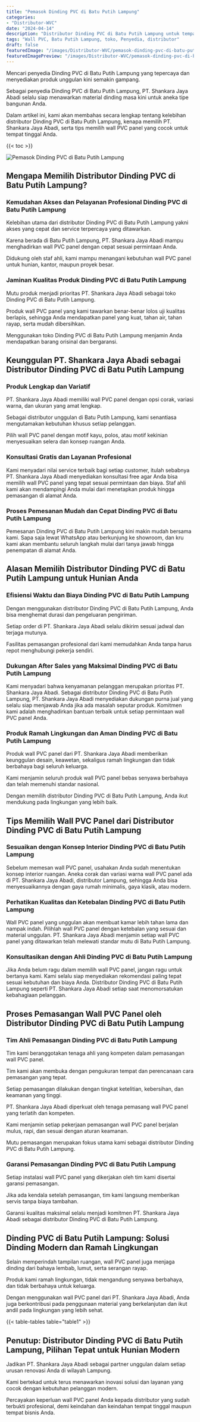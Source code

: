 ```yaml
---
title: "Pemasok Dinding PVC di Batu Putih Lampung"
categories:
- "Distributor-WVC"
date: "2024-04-14"
description: "Distributor Dinding PVC di Batu Putih Lampung untuk tempat tinggal, perkantoran, dan gerai. Produk unggulan, beragam motif, variasi warna menarik, dengan layanan penempatan ditangani oleh tenaga ahli profesional serta kepastian resmi!|Servis distribusi Dinding PVC di Batu Putih Lampung untuk kebutuhan hunian, kantor, atau ritel, dengan produk berkualitas dan pemasangan oleh tenaga ahli profesional serta kepastian resmi.|Alternatif Dinding PVC di Batu Putih Lampung yang terpercaya bagi tempat tinggal, office, dan gerai, bersama produk berkualitas dan penempatan ditangani oleh tenaga ahli profesional dan kepastian resmi.|Distribusi Dinding PVC di Batu Putih Lampung bagi rumah, kantor, dan toko, beserta produk berkualitas dan instalasi oleh tenaga ahli berpengalaman, dilengkapi dengan kepastian resmi.}"
tags: "Wall PVC, Batu Putih Lampung, toko, Penyedia, distributor"
draft: false
featuredImage: "/images/Distributor-WVC/pemasok-dinding-pvc-di-batu-putih-lampung.png"
featuredImagePreview: "/images/Distributor-WVC/pemasok-dinding-pvc-di-batu-putih-lampung.png"
---
```


Mencari penyedia Dinding PVC di Batu Putih Lampung yang tepercaya dan menyediakan produk unggulan kini semakin gampang.

Sebagai penyedia Dinding PVC di Batu Putih Lampung, PT. Shankara Jaya Abadi selalu siap menawarkan material dinding masa kini untuk aneka tipe bangunan Anda.

Dalam artikel ini, kami akan membahas secara lengkap tentang kelebihan distributor Dinding PVC di Batu Putih Lampung, kenapa memilih PT. Shankara Jaya Abadi, serta tips memilih wall PVC panel yang cocok untuk tempat tinggal Anda.

{{< toc >}}

![Pemasok Dinding PVC di Batu Putih Lampung](/images/Distributor-WVC/Pemasok-Dinding-PVC-di-Batu-Putih-Lampung.png)

## Mengapa Memilih Distributor Dinding PVC di Batu Putih Lampung?

### Kemudahan Akses dan Pelayanan Profesional Dinding PVC di Batu Putih Lampung

Kelebihan utama dari distributor Dinding PVC di Batu Putih Lampung yakni akses yang cepat dan service terpercaya yang ditawarkan.

Karena berada di Batu Putih Lampung, PT. Shankara Jaya Abadi mampu menghadirkan wall PVC panel dengan cepat sesuai permintaan Anda.

Didukung oleh staf ahli, kami mampu menangani kebutuhan wall PVC panel untuk hunian, kantor, maupun proyek besar.

### Jaminan Kualitas Produk Dinding PVC di Batu Putih Lampung

Mutu produk menjadi prioritas PT. Shankara Jaya Abadi sebagai toko Dinding PVC di Batu Putih Lampung.

Produk wall PVC panel yang kami tawarkan benar-benar lolos uji kualitas berlapis, sehingga Anda mendapatkan panel yang kuat, tahan air, tahan rayap, serta mudah dibersihkan.

Menggunakan toko Dinding PVC di Batu Putih Lampung menjamin Anda mendapatkan barang orisinal dan bergaransi.

## Keunggulan PT. Shankara Jaya Abadi sebagai Distributor Dinding PVC di Batu Putih Lampung

### Produk Lengkap dan Variatif

PT. Shankara Jaya Abadi memiliki wall PVC panel dengan opsi corak, variasi warna, dan ukuran yang amat lengkap.

Sebagai distributor unggulan di Batu Putih Lampung, kami senantiasa mengutamakan kebutuhan khusus setiap pelanggan.

Pilih wall PVC panel dengan motif kayu, polos, atau motif kekinian menyesuaikan selera dan konsep ruangan Anda.

### Konsultasi Gratis dan Layanan Profesional

Kami menyadari nilai service terbaik bagi setiap customer, itulah sebabnya PT. Shankara Jaya Abadi menyediakan konsultasi free agar Anda bisa memilih wall PVC panel yang tepat sesuai permintaan dan biaya. Staf ahli kami akan mendampingi Anda mulai dari menetapkan produk hingga pemasangan di alamat Anda.

### Proses Pemesanan Mudah dan Cepat Dinding PVC di Batu Putih Lampung

Pemesanan Dinding PVC di Batu Putih Lampung kini makin mudah bersama kami. Sapa saja lewat WhatsApp atau berkunjung ke showroom, dan kru kami akan membantu seluruh langkah mulai dari tanya jawab hingga penempatan di alamat Anda.

## Alasan Memilih Distributor Dinding PVC di Batu Putih Lampung untuk Hunian Anda

### Efisiensi Waktu dan Biaya Dinding PVC di Batu Putih Lampung

Dengan menggunakan distributor Dinding PVC di Batu Putih Lampung, Anda bisa menghemat durasi dan pengeluaran pengiriman.

Setiap order di PT. Shankara Jaya Abadi selalu dikirim sesuai jadwal dan terjaga mutunya.

Fasilitas pemasangan profesional dari kami memudahkan Anda tanpa harus repot menghubungi pekerja sendiri.

### Dukungan After Sales yang Maksimal Dinding PVC di Batu Putih Lampung

Kami menyadari bahwa kenyamanan pelanggan merupakan prioritas PT. Shankara Jaya Abadi. Sebagai distributor Dinding PVC di Batu Putih Lampung, PT. Shankara Jaya Abadi menyediakan dukungan purna jual yang selalu siap menjawab Anda jika ada masalah seputar produk. Komitmen kami adalah menghadirkan bantuan terbaik untuk setiap permintaan wall PVC panel Anda.

### Produk Ramah Lingkungan dan Aman Dinding PVC di Batu Putih Lampung

Produk wall PVC panel dari PT. Shankara Jaya Abadi memberikan keunggulan desain, keawetan, sekaligus ramah lingkungan dan tidak berbahaya bagi seluruh keluarga.

Kami menjamin seluruh produk wall PVC panel bebas senyawa berbahaya dan telah memenuhi standar nasional.

Dengan memilih distributor Dinding PVC di Batu Putih Lampung, Anda ikut mendukung pada lingkungan yang lebih baik.

## Tips Memilih Wall PVC Panel dari Distributor Dinding PVC di Batu Putih Lampung

### Sesuaikan dengan Konsep Interior Dinding PVC di Batu Putih Lampung

Sebelum memesan wall PVC panel, usahakan Anda sudah menentukan konsep interior ruangan. Aneka corak dan variasi warna wall PVC panel ada di PT. Shankara Jaya Abadi, distributor Lampung, sehingga Anda bisa menyesuaikannya dengan gaya rumah minimalis, gaya klasik, atau modern.

### Perhatikan Kualitas dan Ketebalan Dinding PVC di Batu Putih Lampung

Wall PVC panel yang unggulan akan membuat kamar lebih tahan lama dan nampak indah. Pilihlah wall PVC panel dengan ketebalan yang sesuai dan material unggulan. PT. Shankara Jaya Abadi menjamin setiap wall PVC panel yang ditawarkan telah melewati standar mutu di Batu Putih Lampung.

### Konsultasikan dengan Ahli Dinding PVC di Batu Putih Lampung

Jika Anda belum ragu dalam memilih wall PVC panel, jangan ragu untuk bertanya kami. Kami selalu siap menyediakan rekomendasi paling tepat sesuai kebutuhan dan biaya Anda. Distributor Dinding PVC di Batu Putih Lampung seperti PT. Shankara Jaya Abadi setiap saat menomorsatukan kebahagiaan pelanggan.

## Proses Pemasangan Wall PVC Panel oleh Distributor Dinding PVC di Batu Putih Lampung

### Tim Ahli Pemasangan Dinding PVC di Batu Putih Lampung

Tim kami beranggotakan tenaga ahli yang kompeten dalam pemasangan wall PVC panel.

Tim kami akan membuka dengan pengukuran tempat dan perencanaan cara pemasangan yang tepat.

Setiap pemasangan dilakukan dengan tingkat ketelitian, kebersihan, dan keamanan yang tinggi.

PT. Shankara Jaya Abadi diperkuat oleh tenaga pemasang wall PVC panel yang terlatih dan kompeten.

Kami menjamin setiap pekerjaan pemasangan wall PVC panel berjalan mulus, rapi, dan sesuai dengan aturan keamanan.

Mutu pemasangan merupakan fokus utama kami sebagai distributor Dinding PVC di Batu Putih Lampung.

### Garansi Pemasangan Dinding PVC di Batu Putih Lampung

Setiap instalasi wall PVC panel yang dikerjakan oleh tim kami disertai garansi pemasangan.

Jika ada kendala setelah pemasangan, tim kami langsung memberikan servis tanpa biaya tambahan.

Garansi kualitas maksimal selalu menjadi komitmen PT. Shankara Jaya Abadi sebagai distributor Dinding PVC di Batu Putih Lampung.

## Dinding PVC di Batu Putih Lampung: Solusi Dinding Modern dan Ramah Lingkungan

Selain memperindah tampilan ruangan, wall PVC panel juga menjaga dinding dari bahaya lembab, lumut, serta serangan rayap.

Produk kami ramah lingkungan, tidak mengandung senyawa berbahaya, dan tidak berbahaya untuk keluarga.

Dengan menggunakan wall PVC panel dari PT. Shankara Jaya Abadi, Anda juga berkontribusi pada penggunaan material yang berkelanjutan dan ikut andil pada lingkungan yang lebih sehat.

{{< table-tables table="table1" >}}

## Penutup: Distributor Dinding PVC di Batu Putih Lampung, Pilihan Tepat untuk Hunian Modern

Jadikan PT. Shankara Jaya Abadi sebagai partner unggulan dalam setiap urusan renovasi Anda di wilayah Lampung.

Kami bertekad untuk terus menawarkan inovasi solusi dan layanan yang cocok dengan kebutuhan pelanggan modern.

Percayakan keperluan wall PVC panel Anda kepada distributor yang sudah terbukti profesional, demi keindahan dan keindahan tempat tinggal maupun tempat bisnis Anda.

